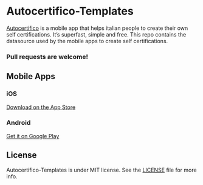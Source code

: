 # Autocertifico-Templates
[Autocertifico](https://autocertifico.com) is a mobile app that helps italian people to create their own self certifications. It’s superfast, simple and free.
This repo contains the datasource used by the mobile apps to create self certifications.

### Pull requests are welcome!

## Mobile Apps

### iOS
[Download on the App Store](https://apps.apple.com/it/app/icertify/id1409183437)

### Android
[Get it on Google Play](https://play.google.com/store/apps/details?id=com.appsloadermobile.autocertifico)

## License
Autocertifico-Templates is under MIT license. See the [LICENSE](https://github.com/andoma93/Autocertifico-Templates/blob/master/LICENSE) file for more info.

